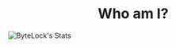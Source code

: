 <h1 align="center">Who am I?</h1>

![ByteLock's Stats](https://github-readme-stats.vercel.app/api?username=bytelock&show_icons=true&theme=material-palenight)
